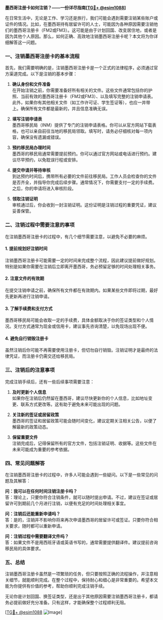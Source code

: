 **墨西哥注册卡如何注销？——一份详尽指南[[TG💪+ @esim1088](https://t.me/s/esim1088)]**

在日常生活中，无论是工作、学习还是旅行，我们可能会遇到需要注销某些账户或证件的情况。比如，在墨西哥持有居留许可的人士，可能因为各种原因需要注销他们的墨西哥注册卡（FM2或FM3）。这可能是由于计划回国、改变居住地，或者是因为其他个人原因。那么，如何正确、高效地注销墨西哥注册卡呢？本文将为你详细解答这一问题。

### 一、注销墨西哥注册卡的基本流程

首先，我们需要明确的是，注销墨西哥注册卡是一个正式的法律程序，必须通过官方渠道完成。以下是注销的基本步骤：

1. **确认身份和文件准备**  
   在开始注销之前，你需要准备好所有相关的文件。这些文件通常包括你的护照、当前有效的墨西哥注册卡（FM2或FM3）、以及填写完整的注销申请表。此外，如果你有其他相关文件（如工作许可证、学生签证等），也应一并带上。确保所有文件都是最新的，并且信息准确无误。

2. **填写注销申请表**  
   墨西哥移民局（INM）提供了专门的注销申请表格。你可以从官方网站下载表格，也可以亲自前往当地的移民局领取。填写时，请务必仔细核对每一项内容，确保没有遗漏或错误。

3. **预约移民局办理时间**  
   墨西哥的移民局通常需要提前预约。你可以通过官方网站或电话进行预约。建议尽早预约，以免耽误行程或安排。

4. **提交申请并等待审核**  
   到达预约时间后，携带所有必要的文件前往移民局。工作人员会检查你的文件是否齐全，并指导你完成后续步骤。通常情况下，你需要支付一定的手续费。之后，你的申请将进入审核阶段。

5. **领取注销证明**  
   审核通过后，你会收到一封注销证明。这份证明是注销过程的重要凭证，建议妥善保管。

### 二、注销过程中需要注意的事项

在注销墨西哥注册卡的过程中，有几个细节需要注意，以避免不必要的麻烦。

#### 1. 提前规划好注销时间
注销墨西哥注册卡可能需要一定的时间来完成整个流程，因此建议提前做好规划。特别是如果你需要在注销后立即离开墨西哥，务必预留足够的时间处理相关事务。

#### 2. 注意文件的有效期
在提交注销申请之前，确保所有文件都在有效期内。如果某些文件即将过期，最好先更新再进行注销申请。

#### 3. 了解手续费和支付方式
墨西哥移民局可能会收取一定的手续费，具体金额取决于你的签证类型和个人情况。支付方式通常为现金或信用卡，建议事先咨询清楚，以免现场出现不便。

#### 4. 避免自行销毁注册卡
虽然注销后你可能不再需要使用注册卡，但切勿自行销毁。注销证明才是最终的法律凭证，而注册卡仍需交还给移民局。

### 三、注销后的注意事项

完成注销手续后，还有一些后续事项需要注意：

1. **及时更新个人信息**  
   如果你在注销后仍然留在墨西哥，建议尽快更新你的个人信息，比如地址变更、联系方式更改等。这有助于避免未来可能出现的问题。

2. **关注新的签证或居留政策**  
   墨西哥的签证和居留政策可能会随时间变化，建议定期关注相关公告，以便了解最新的政策动态。

3. **保留重要文件**  
   注销完成后，记得保留所有的官方文件，包括注销证明、收据等。这些文件在未来可能成为重要的参考依据。

### 四、常见问题解答

在注销墨西哥注册卡的过程中，许多人可能会遇到一些疑问。以下是一些常见的问题及其解答：

**问：我可以在任何时间注销注册卡吗？**  
答：理论上，只要你符合注销条件，就可以随时提出申请。不过，建议在签证或居留许可到期前几个月进行注销，以便有充足的时间处理相关事宜。

**问：注销后还能重新申请吗？**  
答：是的，注销并不影响你将来再次申请墨西哥的居留许可或签证。只要你符合相关要求，随时都可以重新申请。

**问：注销过程中需要翻译文件吗？**  
答：如果文件不是用西班牙语或英语书写的，通常需要提供翻译件。建议提前咨询移民局的具体要求。

### 五、总结

注销墨西哥注册卡虽然是一项繁琐的任务，但只要按照正确的流程操作，并注意相关细节，就能顺利完成。在整个过程中，保持耐心和细心是非常重要的。希望本文能为你提供有价值的参考，帮助你顺利完成注销手续。

无论你是计划回国、换签证类型，还是出于其他原因需要注销墨西哥注册卡，都请务必提前做好充分准备。只有这样，才能确保整个过程顺利无阻。

[[TG💪+ @esim1088](https://t.me/s/esim1088) ![Image](https://i.postimg.cc/4NQfJmqS/Snipaste-2025-05-13-00-14-12.png)]
